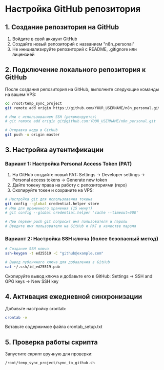 # Настройка GitHub репозитория

## 1. Создание репозитория на GitHub

1. Войдите в свой аккаунт GitHub
2. Создайте новый репозиторий с названием "n8n_personal"
3. Не инициализируйте репозиторий с README, .gitignore или лицензией

## 2. Подключение локального репозитория к GitHub

После создания репозитория на GitHub, выполните следующие команды на вашем VPS:

```bash
cd /root/temp_sync_project
git remote add origin https://github.com/YOUR_USERNAME/n8n_personal.git

# Или с использованием SSH (рекомендуется)
# git remote add origin git@github.com:YOUR_USERNAME/n8n_personal.git

# Отправка кода в GitHub
git push -u origin master
```

## 3. Настройка аутентификации

### Вариант 1: Настройка Personal Access Token (PAT)

1. На GitHub создайте новый PAT: Settings → Developer settings → Personal access tokens → Generate new token
2. Дайте токену права на работу с репозиториями (repo)
3. Скопируйте токен и сохраните на VPS:

```bash
# Настройка git для использования токена
git config --global credential.helper store
# Или для временного хранения (15 минут)
# git config --global credential.helper 'cache --timeout=900'

# При первом push git попросит имя пользователя и пароль
# Введите имя пользователя на GitHub и PAT в качестве пароля
```

### Вариант 2: Настройка SSH ключа (более безопасный метод)

```bash
# Создание SSH ключа
ssh-keygen -t ed25519 -C "github@example.com"

# Вывод публичного ключа для добавления в GitHub
cat ~/.ssh/id_ed25519.pub
```

Скопируйте вывод ключа и добавьте его в GitHub: Settings → SSH and GPG keys → New SSH key

## 4. Активация ежедневной синхронизации

Добавьте настройку crontab:

```bash
crontab -e
```

Вставьте содержимое файла crontab_setup.txt

## 5. Проверка работы скрипта

Запустите скрипт вручную для проверки:

```bash
/root/temp_sync_project/sync_to_github.sh
``` 